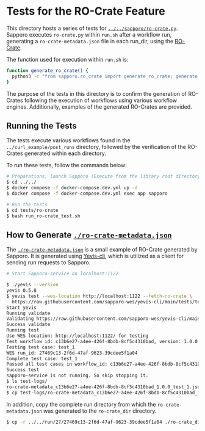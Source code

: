 # Tests for the RO-Crate Feature

This directory hosts a series of tests for [`../../sapporo/ro-crate.py`](../../sapporo/ro-crate.py). Sapporo executes `ro-crate.py` within `run.sh` after a workflow run, generating a `ro-crate-metadata.json` file in each run_dir, using the [RO-Crate](https://www.researchobject.org/ro-crate/).

The function used for execution within `run.sh` is:

```bash
function generate_ro_crate() {
  python3 -c "from sapporo.ro_crate import generate_ro_crate; generate_ro_crate('${run_dir}')" || echo "{}" >"${run_dir}/ro-crate-metadata.json" || true
}
```

The purpose of the tests in this directory is to confirm the generation of RO-Crates following the execution of workflows using various workflow engines. Additionally, examples of the generated RO-Crates are provided.

## Running the Tests

The tests execute various workflows found in the `../curl_example/post_runs` directory, followed by the verification of the RO-Crates generated within each directory.

To run these tests, follow the commands below:

```bash
# Preparations, launch Sapporo (Execute from the library root directory)
$ cd ../../
$ docker compose -f docker-compose.dev.yml up -d
$ docker compose -f docker-compose.dev.yml exec app sapporo

# Run the tests
$ cd tests/ro-crate
$ bash run_ro-crate_test.sh
```

## How to Generate [`./ro-crate-metadata.json`](./ro-crate-metadata.json)

The [`./ro-crate-metadata.json`](./ro-crate-metadata.json) is a small example of RO-Crate generated by Sapporo.
It is generated using [Yevis-cli](https://github.com/sapporo-wes/yevis-cli), which is utilized as a client for sending run requests to Sapporo.

```bash
# Start Sapporo-service on localhost:1122

$ ./yevis --version
yevis 0.5.8
$ yevis test --wes-location http://localhost:1122 --fetch-ro-crate \
  https://raw.githubusercontent.com/sapporo-wes/yevis-cli/main/tests/test-metadata-CWL-apache2.yml
Start yevis
Running validate
Validating https://raw.githubusercontent.com/sapporo-wes/yevis-cli/main/tests/test-metadata-CWL-apache2.yml
Success validate
Running test
Use WES location: http://localhost:1122/ for testing
Test workflow_id: c13b6e27-a4ee-426f-8bdb-8cf5c4310bad, version: 1.0.0
Testing test case: test_1
WES run_id: 27469c13-2f6d-47af-9623-39cdee5f1a04
Complete test case: test_1
Passed all test cases in workflow_id: c13b6e27-a4ee-426f-8bdb-8cf5c4310bad, version: 1.0.0
Success test
sapporo-service is not running. So skip stopping it.
$ ls test-logs/
ro-crate-metadata_c13b6e27-a4ee-426f-8bdb-8cf5c4310bad_1.0.0_test_1.json
$ cp test-logs/ro-crate-metadata_c13b6e27-a4ee-426f-8bdb-8cf5c4310bad_1.0.0_test_1.json ./ro-crate-metadata.json
```

In addition, copy the complete run directory from which the `ro-crate-metadata.json` was generated to the `ro-crate_dir` directory.

```bash
$ cp -r ../../run/27/27469c13-2f6d-47af-9623-39cdee5f1a04 ./ro-crate_dir
```
